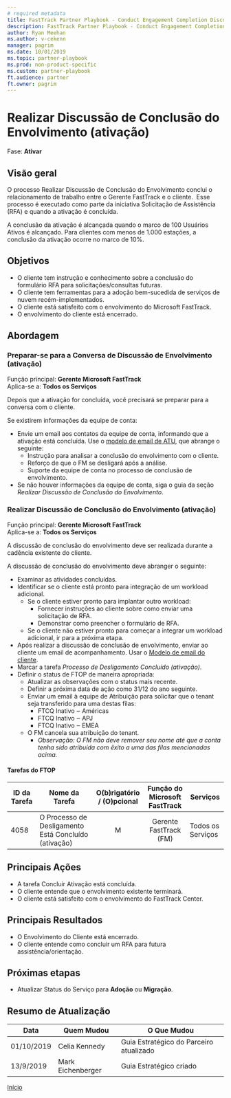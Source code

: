 ```yaml
---  
# required metadata  
title: FastTrack Partner Playbook - Conduct Engagement Completion Discussion (enablement)  
description: FastTrack Partner Playbook - Conduct Engagement Completion Discussion (enablement)  
author: Ryan Meehan
ms.author: v-cekenn
manager: pagrim
ms.date: 10/01/2019  
ms.topic: partner-playbook  
ms.prod: non-product-specific  
ms.custom: partner-playbook  
ft.audience: partner
ft.owner: pagrim 
---  
```


# Realizar Discussão de Conclusão do Envolvimento (ativação)

Fase: **Ativar**

## Visão geral

O processo Realizar Discussão de Conclusão do Envolvimento conclui o relacionamento de trabalho entre o Gerente FastTrack e o cliente.  Esse processo é executado como parte da iniciativa Solicitação de Assistência (RFA) e quando a ativação é concluída. 

 
A conclusão da ativação é alcançada quando o marco de 100 Usuários Ativos é alcançado. Para clientes com menos de 1.000 estações, a conclusão da ativação ocorre no marco de 10%.  

## Objetivos

  - O cliente tem instrução e conhecimento sobre a conclusão do formulário RFA para solicitações/consultas futuras.  
  - O cliente tem ferramentas para a adoção bem-sucedida de serviços de nuvem recém-implementados.  
  - O cliente está satisfeito com o envolvimento do Microsoft FastTrack.  
  - O envolvimento do cliente está encerrado.  

## Abordagem

### Preparar-se para a Conversa de Discussão de Envolvimento (ativação)

Função principal: **Gerente Microsoft FastTrack**  
Aplica-se a: **Todos os Serviços**

Depois que a ativação for concluída, você precisará se preparar para a
conversa com o cliente.

Se existirem informações da equipe de conta:
  - Envie um email aos contatos da equipe de conta, informando que a ativação está concluída. Use o [modelo de email de ATU](https://aka.ms/FRPAccountTeamEmailTemplate), que abrange o seguinte:  
    - Instrução para analisar a conclusão do envolvimento com o cliente.
    - Reforço de que o FM se desligará após a análise.
    - Suporte da equipe de conta no processo de conclusão de envolvimento.
  - Se não houver informações da equipe de conta, siga o guia da seção *Realizar Discussão de Conclusão do Envolvimento*.  

### Realizar Discussão de Conclusão do Envolvimento (ativação)

Função principal: **Gerente Microsoft FastTrack**  
Aplica-se a: **Todos os Serviços**

A discussão de conclusão do envolvimento deve ser realizada durante a cadência existente do cliente.

A discussão de conclusão do envolvimento deve abranger o seguinte:

  - Examinar as atividades concluídas.
  - Identificar se o cliente está pronto para integração de um workload adicional.  
    - Se o cliente estiver pronto para implantar outro workload:
      - Fornecer instruções ao cliente sobre como enviar uma solicitação de RFA.
      - Demonstrar como preencher o formulário de RFA.
    - Se o cliente não estiver pronto para começar a integrar um workload adicional, ir para a próxima etapa.
  - Após realizar a discussão de conclusão de envolvimento, enviar ao cliente um email de acompanhamento. Usar o [Modelo de email do cliente](https://fasttrack-docs.microsoft.com/collateral/RFA-content.html).
  - Marcar a tarefa *Processo de Desligamento Concluído (ativação)*.
  - Definir o status de FTOP de maneira apropriada:
    - Atualizar as observações com o status mais recente.
    - Definir a próxima data de ação como 31/12 do ano seguinte.
    - Enviar um email à equipe de Atribuição para solicitar que o tenant seja transferido para uma destas filas:
      - FTCQ Inativo ‒ Américas  
      - FTCQ Inativo ‒ APJ  
      - FTCQ Inativo ‒ EMEA  
    - O FM cancela sua atribuição do tenant.
      - *​Observação: O FM não deve remover seu nome até que a conta tenha sido atribuída com êxito a uma das filas mencionadas acima.*

#### Tarefas do FTOP

| ID da Tarefa | Nome da Tarefa                                      | O(b)rigatório / (O)pcional |  Função do Microsoft FastTrack   | Serviços     |
| ------- | ---------------------------------------------- | :----------------------: | :---------------: | ------------ |
| 4058    | O Processo de Desligamento Está Concluído (ativação) |            M             | Gerente FastTrack (FM) | Todos os Serviços |

## Principais Ações

  - A tarefa Concluir Ativação está concluída.  
  - O cliente entende que o envolvimento existente terminará.  
  - O cliente está satisfeito com o envolvimento do FastTrack Center.  

## Principais Resultados

  - O Envolvimento do Cliente está encerrado.  
  - O cliente entende como concluir um RFA para
    futura assistência/orientação.  

## Próximas etapas

  - Atualizar Status do Serviço para **Adoção** ou **Migração**.  

## Resumo de Atualização

| Data      | Quem Mudou       | O Que Mudou     |
| --------- | ----------------- | ---------------- |
| 01/10/2019 | Celia Kennedy | Guia Estratégico do Parceiro atualizado |
| 13/9/2019 | Mark Eichenberger | Guia Estratégico criado |

[Início](http://partner-docs.microsoft.com)
